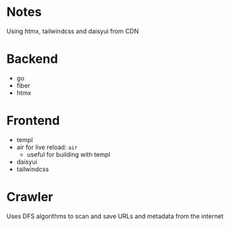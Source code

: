 # Notes
Using htmx, tailwindcss and daisyui from CDN

# Backend
* go
* fiber
* htmx

# Frontend
* templ
* air for live reload: `air`
  * useful for building with templ
* daisyui
* tailwindcss

# Crawler
Uses DFS algorithms to scan and save URLs and metadata from the internet